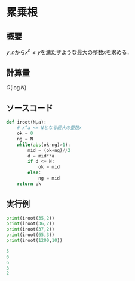 # 累乗根
## 概要
$y,n$から$x^n\leq y$を満たすような最大の整数$x$を求める．
## 計算量
$O(\log N)$
## ソースコード
```python
def iroot(N,a):
    # x^a <= Nとなる最大の整数x
    ok = 0
    ng = N
    while(abs(ok-ng)>1):
        mid = (ok+ng)//2
        d = mid**a
        if d <= N:
            ok = mid
        else:
            ng = mid
    return ok 
```
## 実行例
```python
print(iroot(35,2))
print(iroot(36,2))
print(iroot(37,2))
print(iroot(65,3))
print(iroot(1200,10))
```
```python
5
6
6
3
2
```
